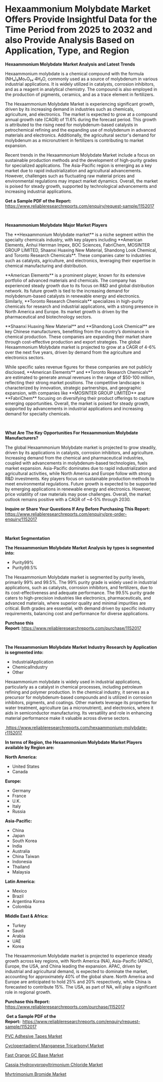 <p><h1>Hexaammonium Molybdate Market Offers Provide Insightful Data for the Time Period from 2025 to 2032 and also Provide Analysis Based on Application, Type, and Region</h1></p><p><strong>Hexaammonium Molybdate Market Analysis and Latest Trends</strong></p>
<p><p>Hexaammonium molybdate is a chemical compound with the formula (NH₄)₆Mo₇O₂₄·4H₂O, commonly used as a source of molybdenum in various industrial applications. It is widely utilized in catalysts, corrosion inhibitors, and as a reagent in analytical chemistry. The compound is also employed in the production of pigments, ceramics, and as a trace element in fertilizers.</p><p>The Hexaammonium Molybdate Market is experiencing significant growth, driven by its increasing demand in industries such as chemicals, agriculture, and electronics. The market is expected to grow at a compound annual growth rate (CAGR) of 11.6% during the forecast period. This growth is attributed to the rising need for molybdenum-based catalysts in petrochemical refining and the expanding use of molybdenum in advanced materials and electronics. Additionally, the agricultural sector's demand for molybdenum as a micronutrient in fertilizers is contributing to market expansion.</p><p>Recent trends in the Hexaammonium Molybdate Market include a focus on sustainable production methods and the development of high-purity grades for specialized applications. The Asia-Pacific region is emerging as a key market due to rapid industrialization and agricultural advancements. However, challenges such as fluctuating raw material prices and environmental regulations may impact market dynamics. Overall, the market is poised for steady growth, supported by technological advancements and increasing industrial applications.</p></p>
<p><strong>Get a Sample PDF of the Report:&nbsp;</strong> <a href="https://www.reliableresearchreports.com/enquiry/request-sample/1152017?utm_campaign=8&utm_medium=2&utm_source=Github&utm_content=ia&utm_term=25012025&utm_id=hexaammonium-molybdate">https://www.reliableresearchreports.com/enquiry/request-sample/1152017</a></p>
<p>&nbsp;</p>
<p><strong>Hexaammonium Molybdate Major Market Players</strong></p>
<p><p>The **Hexaammonium Molybdate market** is a niche segment within the specialty chemicals industry, with key players including **American Elements, Anhui Herrman Impex, BOC Sciences, FabriChem, MOSINTER GROUP LIMITED, Shaanxi Huaxing New Material, Shandong Look Chemical, and Toronto Research Chemicals**. These companies cater to industries such as catalysts, agriculture, and electronics, leveraging their expertise in chemical manufacturing and distribution.</p><p>**American Elements** is a prominent player, known for its extensive portfolio of advanced materials and chemicals. The company has experienced steady growth due to its focus on R&D and global distribution network. Its future growth is tied to the increasing demand for molybdenum-based catalysts in renewable energy and electronics. Similarly, **Toronto Research Chemicals** specializes in high-purity chemicals for research and industrial applications, with a strong presence in North America and Europe. Its market growth is driven by the pharmaceutical and biotechnology sectors.</p><p>**Shaanxi Huaxing New Material** and **Shandong Look Chemical** are key Chinese manufacturers, benefiting from the country’s dominance in chemical production. These companies are expanding their market share through cost-effective production and export strategies. The global Hexaammonium Molybdate market is projected to grow at a CAGR of 4-6% over the next five years, driven by demand from the agriculture and electronics sectors.</p><p>While specific sales revenue figures for these companies are not publicly disclosed, **American Elements** and **Toronto Research Chemicals** are estimated to generate annual revenues in the range of $50-100 million, reflecting their strong market positions. The competitive landscape is characterized by innovation, strategic partnerships, and geographic expansion, with companies like **MOSINTER GROUP LIMITED** and **FabriChem** focusing on diversifying their product offerings to capture emerging opportunities. Overall, the market is poised for steady growth, supported by advancements in industrial applications and increasing demand for specialty chemicals.</p></p>
<p>&nbsp;</p>
<p><strong>What Are The Key Opportunities For Hexaammonium Molybdate Manufacturers?</strong></p>
<p><p>The global Hexaammonium Molybdate market is projected to grow steadily, driven by its applications in catalysts, corrosion inhibitors, and agriculture. Increasing demand from the chemical and pharmaceutical industries, coupled with advancements in molybdenum-based technologies, fuels market expansion. Asia-Pacific dominates due to rapid industrialization and agricultural activities, while North America and Europe follow with strong R&D investments. Key players focus on sustainable production methods to meet environmental regulations. Future growth is expected to be supported by emerging applications in renewable energy and electronics. However, price volatility of raw materials may pose challenges. Overall, the market outlook remains positive with a CAGR of ~4-5% through 2030.</p></p>
<p><strong>Inquire or Share Your Questions If Any Before Purchasing This Report:</strong> <a href="https://www.reliableresearchreports.com/enquiry/pre-order-enquiry/1152017?utm_campaign=8&utm_medium=2&utm_source=Github&utm_content=ia&utm_term=25012025&utm_id=hexaammonium-molybdate">https://www.reliableresearchreports.com/enquiry/pre-order-enquiry/1152017</a></p>
<p>&nbsp;</p>
<p><strong>Market Segmentation</strong></p>
<p><strong>The Hexaammonium Molybdate Market Analysis by types is segmented into:</strong></p>
<p><ul><li>Purity99%</li><li>Purity99.5%</li></ul></p>
<p><p>The Hexaammonium Molybdate market is segmented by purity levels, primarily 99% and 99.5%. The 99% purity grade is widely used in industrial applications, such as catalysts, corrosion inhibitors, and fertilizers, due to its cost-effectiveness and adequate performance. The 99.5% purity grade caters to high-precision industries like electronics, pharmaceuticals, and advanced materials, where superior quality and minimal impurities are critical. Both grades are essential, with demand driven by specific industry requirements, balancing cost and performance for diverse applications.</p></p>
<p><strong>Purchase this Report:&nbsp;</strong><a href="https://www.reliableresearchreports.com/purchase/1152017?utm_campaign=8&utm_medium=2&utm_source=Github&utm_content=ia&utm_term=25012025&utm_id=hexaammonium-molybdate">https://www.reliableresearchreports.com/purchase/1152017</a></p>
<p>&nbsp;</p>
<p><strong>The Hexaammonium Molybdate Market Industry Research by Application is segmented into:</strong></p>
<p><ul><li>IndustrialApplication</li><li>ChemicalIndustry</li><li>Other</li></ul></p>
<p><p>Hexaammonium molybdate is widely used in industrial applications, particularly as a catalyst in chemical processes, including petroleum refining and polymer production. In the chemical industry, it serves as a precursor for molybdenum-based compounds and is utilized in corrosion inhibitors, pigments, and coatings. Other markets leverage its properties for water treatment, agriculture (as a micronutrient), and electronics, where it aids in semiconductor manufacturing. Its versatility and role in enhancing material performance make it valuable across diverse sectors.</p></p>
<p><a href="https://www.reliableresearchreports.com/hexaammonium-molybdate-r1152017?utm_campaign=8&utm_medium=2&utm_source=Github&utm_content=ia&utm_term=25012025&utm_id=hexaammonium-molybdate">&nbsp;https://www.reliableresearchreports.com/hexaammonium-molybdate-r1152017</a></p>
<p><strong>In terms of Region, the Hexaammonium Molybdate Market Players available by Region are:</strong></p>
<p>
    <p> <strong> North America: </strong>
        <ul>
            <li>United States</li>
            <li>Canada</li>
        </ul>
        </p> 
    <p> <strong> Europe: </strong>
        <ul>
            <li>Germany</li>
            <li>France</li>
            <li>U.K.</li>
            <li>Italy</li>
            <li>Russia</li>
        </ul>
        </p> 
    <p> <strong> Asia-Pacific: </strong>
        <ul>
            <li>China</li>
            <li>Japan</li>
            <li>South Korea</li>
            <li>India</li>
            <li>Australia</li>
            <li>China Taiwan</li>
            <li>Indonesia</li>
            <li>Thailand</li>
            <li>Malaysia</li>
        </ul>
        </p> 
    <p> <strong> Latin America: </strong>
        <ul>
            <li>Mexico</li>
            <li>Brazil</li>
            <li>Argentina Korea</li>
            <li>Colombia</li>
        </ul>
        </p> 
    <p> <strong> Middle East & Africa: </strong>
        <ul>
            <li>Turkey</li>
            <li>Saudi</li>
            <li>Arabia</li>
            <li>UAE</li>
            <li>Korea</li>
        </ul>
    </p>
    </p>
<p><p>The Hexaammonium Molybdate market is projected to experience steady growth across key regions, with North America (NA), Asia-Pacific (APAC), Europe, the USA, and China leading the expansion. APAC, driven by industrial and agricultural demand, is expected to dominate the market, accounting for approximately 40% of the global share. North America and Europe are anticipated to hold 25% and 20% respectively, while China is forecasted to contribute 15%. The USA, as part of NA, will play a significant role in regional growth.</p></p>
<p><strong>Purchase this Report: </strong><a href="https://www.reliableresearchreports.com/purchase/1152017?utm_campaign=8&utm_medium=2&utm_source=Github&utm_content=ia&utm_term=25012025&utm_id=hexaammonium-molybdate">https://www.reliableresearchreports.com/purchase/1152017</a></p>
<p>&nbsp;<strong>Get a Sample PDF of the Report:&nbsp;&nbsp;</strong><a href="https://www.reliableresearchreports.com/enquiry/request-sample/1152017?utm_campaign=8&utm_medium=2&utm_source=Github&utm_content=ia&utm_term=25012025&utm_id=hexaammonium-molybdate">https://www.reliableresearchreports.com/enquiry/request-sample/1152017</a></p>
<p><strong></strong></p>
<p><p><a href="https://github.com/mcfred89/Market-Research-Report-List-1/blob/main/pvc-adhesive-tapes-market.md?utm_campaign=8&utm_medium=2&utm_source=Github&utm_content=ia&utm_term=25012025&utm_id=hexaammonium-molybdate">PVC Adhesive Tapes Market</a></p><p><a href="https://github.com/tashiafun920/Market-Research-Report-List-1/blob/main/cyclopentadienyl-manganese-tricarbonyl-market.md?utm_campaign=8&utm_medium=2&utm_source=Github&utm_content=ia&utm_term=25012025&utm_id=hexaammonium-molybdate">Cyclopentadienyl Manganese Tricarbonyl Market</a></p><p><a href="https://github.com/bornergabrielle89/Market-Research-Report-List-1/blob/main/fast-orange-gc-base-market.md?utm_campaign=8&utm_medium=2&utm_source=Github&utm_content=ia&utm_term=25012025&utm_id=hexaammonium-molybdate">Fast Orange GC Base Market</a></p><p><a href="https://github.com/toldenargelia86/Market-Research-Report-List-1/blob/main/cassia-hydroxypropyltrimonium-chloride-market.md?utm_campaign=8&utm_medium=2&utm_source=Github&utm_content=ia&utm_term=25012025&utm_id=hexaammonium-molybdate">Cassia Hydroxypropyltrimonium Chloride Market</a></p><p><a href="https://github.com/comasnickie/Market-Research-Report-List-1/blob/main/myrtrimonium-bromide-market.md?utm_campaign=8&utm_medium=2&utm_source=Github&utm_content=ia&utm_term=25012025&utm_id=hexaammonium-molybdate">Myrtrimonium Bromide Market</a></p></p>